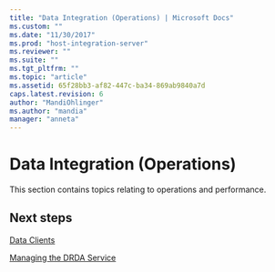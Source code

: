 ```yaml
---
title: "Data Integration (Operations) | Microsoft Docs"
ms.custom: ""
ms.date: "11/30/2017"
ms.prod: "host-integration-server"
ms.reviewer: ""
ms.suite: ""
ms.tgt_pltfrm: ""
ms.topic: "article"
ms.assetid: 65f28bb3-af82-447c-ba34-869ab9840a7d
caps.latest.revision: 6
author: "MandiOhlinger"
ms.author: "mandia"
manager: "anneta"
---
```

# Data Integration (Operations)
This section contains topics relating to operations and performance.  
  
## Next steps
 [Data Clients](../core/data-clients-operations.md)  
  
 [Managing the DRDA Service](../core/service-for-drda-operations.md)  
